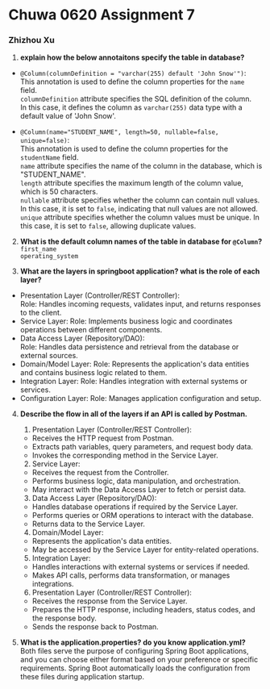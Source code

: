 # Chuwa 0620 Assignment 7

### Zhizhou Xu

1. **explain how the below annotaitons specify the table in database?**

- `@Column(columnDefinition = "varchar(255) default 'John Snow'")`:  
   This annotation is used to define the column properties for the `name` field.  
   `columnDefinition` attribute specifies the SQL definition of the column.  
   In this case, it defines the column as `varchar(255)` data type with a default value of 'John Snow'.

- `@Column(name="STUDENT_NAME", length=50, nullable=false, unique=false)`:  
  This annotation is used to define the column properties for the `studentName` field.  
  `name` attribute specifies the name of the column in the database, which is "STUDENT_NAME".  
  `length` attribute specifies the maximum length of the column value, which is 50 characters.  
  `nullable` attribute specifies whether the column can contain null values. In this case, it is set to `false`, indicating that null values are not allowed.  
  `unique` attribute specifies whether the column values must be unique. In this case, it is set to `false`, allowing duplicate values.

2. **What is the default column names of the table in database for `@Column`?**  
   `first_name`  
   `operating_system`

3. **What are the layers in springboot application? what is the role of each layer?**

- Presentation Layer (Controller/REST Controller):  
   Role: Handles incoming requests, validates input, and returns responses to the client.
- Service Layer:
  Role: Implements business logic and coordinates operations between different components.
- Data Access Layer (Repository/DAO):  
   Role: Handles data persistence and retrieval from the database or external sources.
- Domain/Model Layer:
  Role: Represents the application's data entities and contains business logic related to them.
- Integration Layer:
  Role: Handles integration with external systems or services.
- Configuration Layer:
  Role: Manages application configuration and setup.

4. **Describe the flow in all of the layers if an API is called by Postman.**

   1. Presentation Layer (Controller/REST Controller):

   - Receives the HTTP request from Postman.
   - Extracts path variables, query parameters, and request body data.
   - Invokes the corresponding method in the Service Layer.

   2. Service Layer:

   - Receives the request from the Controller.
   - Performs business logic, data manipulation, and orchestration.
   - May interact with the Data Access Layer to fetch or persist data.

   3. Data Access Layer (Repository/DAO):

   - Handles database operations if required by the Service Layer.
   - Performs queries or ORM operations to interact with the database.
   - Returns data to the Service Layer.

   4. Domain/Model Layer:

   - Represents the application's data entities.
   - May be accessed by the Service Layer for entity-related operations.

   5. Integration Layer:

   - Handles interactions with external systems or services if needed.
   - Makes API calls, performs data transformation, or manages integrations.

   6. Presentation Layer (Controller/REST Controller):

   - Receives the response from the Service Layer.
   - Prepares the HTTP response, including headers, status codes, and the response body.
   - Sends the response back to Postman.

5. **What is the application.properties? do you know application.yml?**  
   Both files serve the purpose of configuring Spring Boot applications, and you can choose either format based on your preference or specific requirements. Spring Boot automatically loads the configuration from these files during application startup.
